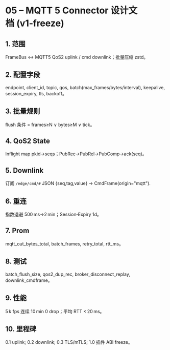 # 05 – MQTT 5 Connector 设计文档 (v1‑freeze)

## 1. 范围
FrameBus ↔ MQTT5 QoS2 uplink / cmd downlink；批量压缩 zstd。

## 2. 配置字段
endpoint, client_id, topic, qos, batch(max_frames/bytes/interval), keepalive, session_expiry, tls, backoff。

## 3. 批量规则
flush 条件 = frames≥N ∨ bytes≥M ∨ tick。

## 4. QoS2 State
Inflight map pkid→seqs；PubRec→PubRel→PubComp→ack(seq)。

## 5. Downlink
订阅 `/edge/cmd/#` JSON {seq,tag,value} → CmdFrame(origin="mqtt").

## 6. 重连
指数退避 500 ms→2 min；Session‑Expiry 1d。

## 7. Prom
mqtt_out_bytes_total, batch_frames, retry_total, rtt_ms。

## 8. 测试
batch_flush_size, qos2_dup_rec, broker_disconnect_replay, downlink_cmdframe。

## 9. 性能
5 k fps 连续 10 min 0 drop；平均 RTT < 20 ms。

## 10. 里程碑
0.1 uplink; 0.2 downlink; 0.3 TLS/mTLS; 1.0 插件 ABI freeze。